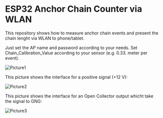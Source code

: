 # ESP32 Anchor Chain Counter via WLAN

This repository shows how to measure anchor chain events and present the chain lenght via WLAN to phone/tablet.

Just set the AP name and password according to your needs. 
Set Chain_Calibration_Value according to your sensor (e.g. 0.33. meter per event).

![Picture1](https://github.com/AK-Homberger/ESP32_ChainCounter_WLAN/blob/master/ESP32ChainCounterWLAN.png)

This picture shows the interface for a positive signal (+12 V):

![Picture2](https://github.com/AK-Homberger/ESP32_ChainCounter_WLAN/blob/master/IMG_1250.PNG)

This picture shows the interface for an Open Collector output whicht take the signal to GNG:

![Picture3](https://github.com/AK-Homberger/ESP32_ChainCounter_WLAN/blob/master/ESP32ChainCounterWLAN_OC.png)



